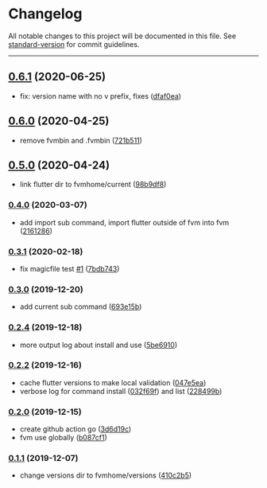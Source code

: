 # Changelog

All notable changes to this project will be documented in this file. See [standard-version](https://github.com/conventional-changelog/standard-version) for commit guidelines.

---
## [0.6.1](https://github.com/befovy/fvm/compare/v0.6.0...v0.6.1) (2020-06-25)

* fix: version name with no v prefix, fixes ([dfaf0ea](https://github.com/befovy/fvm/commit/dfaf0eab36798fa9940f2846c3e664bcb6f2e86f))

## [0.6.0](https://github.com/befovy/fvm/compare/v0.5.0...v0.6.0) (2020-04-25)

* remove fvmbin and .fvmbin ([721b511](https://github.com/befovy/fvm/commit/721b511e071e38033e22a0193d3cef15d8e88259))

## [0.5.0](https://github.com/befovy/fvm/compare/v0.4.0...v0.5.0) (2020-04-24)

* link flutter dir to fvmhome/current ([98b9df8](https://github.com/befovy/fvm/commit/98b9df8a6b986a8a871ecb56da3369bc4d53ad0a))

### [0.4.0](https://github.com/befovy/fvm/compare/v0.3.1...v0.4.0) (2020-03-07)

* add import sub command, import flutter outside of fvm into fvm ([2161286](https://github.com/befovy/fvm/commit/21612865b64685165f1c8c33158dd928f4aebb38))

### [0.3.1](https://github.com/befovy/fvm/compare/v0.3.0...v0.3.1) (2020-02-18)

* fix magicfile test [#1](https://github.com/befovy/fvm/issues/1) ([7bdb743](https://github.com/befovy/fvm/commit/7bdb7434c844f5289760bc8620da8dbd42dd0266))

### [0.3.0](https://github.com/befovy/fvm/compare/v0.2.4...v0.3.0) (2019-12-20)

* add current sub command ([693e15b](https://github.com/befovy/fvm/commit/693e15b77c3d0c012b85d40280daf29fa67ad6b0))

### [0.2.4](https://github.com/befovy/fvm/compare/v0.2.2...v0.2.4) (2019-12-18)


* more output log about install and use ([5be6910](https://github.com/befovy/fvm/commit/5be6910c5b491cab8d225a6a820df7fb5f2b7b2c))

### [0.2.2](https://github.com/befovy/fvm/compare/v0.2.0...v0.2.2) (2019-12-16)


* cache flutter versions to make local validation ([047e5ea](https://github.com/befovy/fvm/commit/047e5eac80758a83c40c894de4e5fb52af301f89))
* verbose log for command install ([032f69f](https://github.com/befovy/fvm/commit/032f69f0f17484ebf2e4fb8ad78c7b50139ac1d1)) and list ([228499b](https://github.com/befovy/fvm/commit/228499b2270a958c01a4937e9ddd5719df963d8d))

### [0.2.0](https://github.com/befovy/fvm/compare/v0.1.1...v0.2.0) (2019-12-15)

* create github action go ([3d6d19c](https://github.com/befovy/fvm/commit/3d6d19c34e205789ae0fd26ff4d09d558cea5ede))
* fvm use <version> globally ([b087cf1](https://github.com/befovy/fvm/commit/b087cf11256d7e9883bb49560b7a74d79dd12abd))

### [0.1.1](https://github.com/befovy/fvm/compare/v0.1.0...v0.1.1) (2019-12-07)

* change versions dir to fvmhome/versions ([410c2b5](https://github.com/befovy/fvm/commit/410c2b555acdfcdb1795df0bb6aabf1d6016e8f8))
